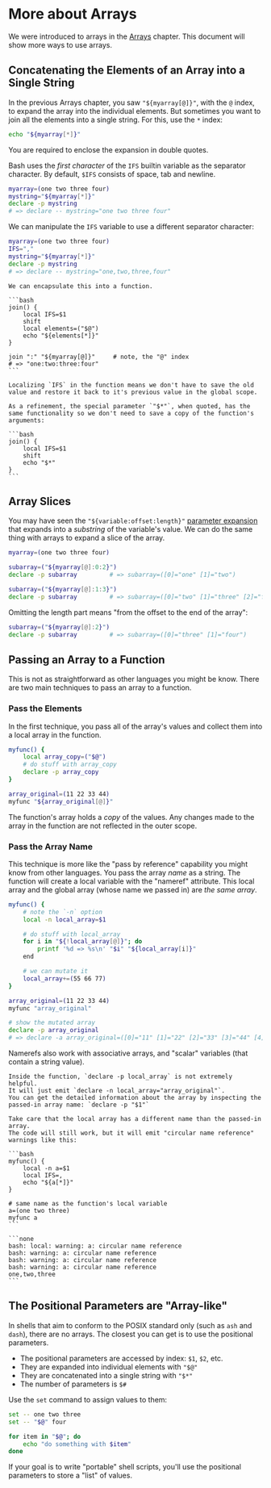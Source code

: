 # More about Arrays

We were introduced to arrays in the [Arrays][arrays] chapter.
This document will show more ways to use arrays.

## Concatenating the Elements of an Array into a Single String

In the previous Arrays chapter, you saw `"${myarray[@]}"`, with the `@` index, to expand the array into the individual elements.
But sometimes you want to join all the elements into a single string.
For this, use the `*` index:

```bash
echo "${myarray[*]}"
```

You are required to enclose the expansion in double quotes.

Bash uses the _first character_ of the `IFS` builtin variable as the separator character.
By default, `$IFS` consists of space, tab and newline.

```bash
myarray=(one two three four)
mystring="${myarray[*]}"
declare -p mystring
# => declare -- mystring="one two three four"
```

We can manipulate the `IFS` variable to use a different separator character:

```bash
myarray=(one two three four)
IFS=","
mystring="${myarray[*]}"
declare -p mystring
# => declare -- mystring="one,two,three,four"
```

~~~~exercism/advanced
We can encapsulate this into a function.

```bash
join() {
    local IFS=$1
    shift
    local elements=("$@")
    echo "${elements[*]}"
}

join ":" "${myarray[@]}"     # note, the "@" index
# => "one:two:three:four"
```

Localizing `IFS` in the function means we don't have to save the old value and restore it back to it's previous value in the global scope.

As a refinement, the special parameter `"$*"`, when quoted, has the same functionality so we don't need to save a copy of the function's arguments:

```bash
join() {
    local IFS=$1
    shift
    echo "$*"
}
```
~~~~

## Array Slices

You may have seen the `"${variable:offset:length}"` [parameter expansion][parameter-expansion] that expands into a _substring_ of the variable's value.
We can do the same thing with arrays to expand a slice of the array.

```bash
myarray=(one two three four)

subarray=("${myarray[@]:0:2}")
declare -p subarray         # => subarray=([0]="one" [1]="two")

subarray=("${myarray[@]:1:3}")
declare -p subarray         # => subarray=([0]="two" [1]="three" [2]="four")
```

Omitting the length part means "from the offset to the end of the array":

```bash
subarray=("${myarray[@]:2}")
declare -p subarray         # => subarray=([0]="three" [1]="four")
```

## Passing an Array to a Function

This is not as straightforward as other languages you might be know.
There are two main techniques to pass an array to a function.

### Pass the Elements

In the first technique, you pass all of the array's values and collect them into a local array in the function.

```bash
myfunc() {
    local array_copy=("$@")
    # do stuff with array_copy
    declare -p array_copy
}

array_original=(11 22 33 44)
myfunc "${array_original[@]}"
```

The function's array holds a _copy_ of the values.
Any changes made to the array in the function are not reflected in the outer scope.

### Pass the Array Name

This technique is more like the "pass by reference" capability you might know from other languages.
You pass the array _name_ as a string.
The function will create a local variable with the "nameref" attribute.
This local array and the global array (whose name we passed in) are _the same array_.

```bash
myfunc() {
    # note the `-n` option
    local -n local_array=$1

    # do stuff with local_array
    for i in "${!local_array[@]}"; do
        printf '%d => %s\n' "$i" "${local_array[i]}"
    end

    # we can mutate it
    local_array+=(55 66 77)
}

array_original=(11 22 33 44)
myfunc "array_original"

# show the mutated array
declare -p array_original
# => declare -a array_original=([0]="11" [1]="22" [2]="33" [3]="44" [4]="55" [5]="66" [6]="77")
```

Namerefs also work with associative arrays, and "scalar" variables (that contain a string value).

~~~~exercism/note
Inside the function, `declare -p local_array` is not extremely helpful.
It will just emit `declare -n local_array="array_original"`.
You can get the detailed information about the array by inspecting the passed-in array name: `declare -p "$1"`
~~~~

~~~~exercism/caution
Take care that the local array has a different name than the passed-in array.
The code will still work, but it will emit "circular name reference" warnings like this:

```bash
myfunc() {
    local -n a=$1
    local IFS=,
    echo "${a[*]}"
}

# same name as the function's local variable
a=(one two three)
myfunc a
```

```none
bash: local: warning: a: circular name reference
bash: warning: a: circular name reference
bash: warning: a: circular name reference
bash: warning: a: circular name reference
one,two,three
```
~~~~

## The Positional Parameters are "Array-like"

In shells that aim to conform to the POSIX standard only (such as `ash` and `dash`), there are no arrays.
The closest you can get is to use the positional parameters.

* The positional parameters are accessed by index: `$1`, `$2`, etc.
* They are expanded into individual elements with `"$@"`
* They are concatenated into a single string with `"$*"`
* The number of parameters is `$#`

Use the `set` command to assign values to them:

```sh
set -- one two three
set -- "$@" four

for item in "$@"; do
    echo "do something with $item"
done
```

If your goal is to write "portable" shell scripts, you'll use the positional parameters to store a "list" of values.

[arrays]: https://exercism.org/tracks/bash/concepts/arrays
[parameter-expansion]: https://www.gnu.org/software/bash/manual/bash.html#Shell-Parameter-Expansion
